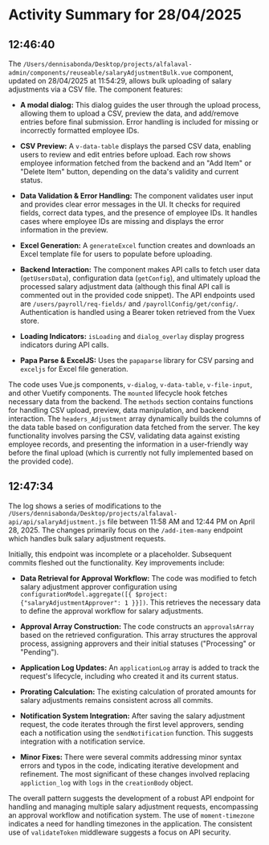 # Activity Summary for 28/04/2025

## 12:46:40
The `/Users/dennisabonda/Desktop/projects/alfalaval-admin/components/reuseable/salaryAdjustmentBulk.vue` component, updated on 28/04/2025 at 11:54:29, allows bulk uploading of salary adjustments via a CSV file.  The component features:

* **A modal dialog:**  This dialog guides the user through the upload process, allowing them to upload a CSV, preview the data, and add/remove entries before final submission.  Error handling is included for missing or incorrectly formatted employee IDs.

* **CSV Preview:**  A `v-data-table` displays the parsed CSV data, enabling users to review and edit entries before upload.  Each row shows employee information fetched from the backend and an "Add Item" or "Delete Item" button, depending on the data's validity and current status.

* **Data Validation & Error Handling:** The component validates user input and provides clear error messages in the UI.  It checks for required fields, correct data types, and the presence of employee IDs. It handles cases where employee IDs are missing and displays the error information in the preview.

* **Excel Generation:** A `generateExcel` function creates and downloads an Excel template file for users to populate before uploading.

* **Backend Interaction:** The component makes API calls to fetch user data (`getUsersData`), configuration data (`getConfig`), and ultimately upload the processed salary adjustment data (although this final API call is commented out in the provided code snippet).  The API endpoints used are `/users/payroll/req-fields/` and `/payrollConfig/get/config/`.  Authentication is handled using a Bearer token retrieved from the Vuex store.

* **Loading Indicators:** `isLoading` and `dialog_overlay` display progress indicators during API calls.

* **Papa Parse & ExcelJS:** Uses the `papaparse` library for CSV parsing and `exceljs` for Excel file generation.


The code uses Vue.js components,  `v-dialog`, `v-data-table`, `v-file-input`, and other Vuetify components. The `mounted` lifecycle hook fetches necessary data from the backend.  The `methods` section contains functions for handling CSV upload, preview, data manipulation, and backend interaction.  The `headers_Adjustment` array dynamically builds the columns of the data table based on configuration data fetched from the server.  The key functionality involves parsing the CSV, validating data against existing employee records, and presenting the information in a user-friendly way before the final upload (which is currently not fully implemented based on the provided code).


## 12:47:34
The log shows a series of modifications to the `/Users/dennisabonda/Desktop/projects/alfalaval-api/api/salaryAdjustment.js` file between 11:58 AM and 12:44 PM on April 28, 2025.  The changes primarily focus on the `/add-item-many`  endpoint which handles bulk salary adjustment requests.

Initially, this endpoint was incomplete or a placeholder.  Subsequent commits fleshed out the functionality. Key improvements include:

* **Data Retrieval for Approval Workflow:** The code was modified to fetch salary adjustment approver configuration using `configurationModel.aggregate([{ $project: {"salaryAdjustmentApprover": 1 }}])`. This retrieves the necessary data to define the approval workflow for salary adjustments.

* **Approval Array Construction:**  The code constructs an `approvalsArray` based on the retrieved configuration.  This array structures the approval process, assigning approvers and their initial statuses ("Processing" or "Pending").

* **Application Log Updates:** An `applicationLog` array is added to track the request's lifecycle, including who created it and its current status.

* **Prorating Calculation:** The existing calculation of prorated amounts for salary adjustments remains consistent across all commits.

* **Notification System Integration:** After saving the salary adjustment request, the code iterates through the first level approvers, sending each a notification using the `sendNotification` function.  This suggests integration with a notification service.

* **Minor Fixes:**  There were several commits addressing minor syntax errors and typos in the code, indicating iterative development and refinement.  The most significant of these changes involved replacing `appliction_log` with `logs` in the `creationBody` object.

The overall pattern suggests the development of a robust API endpoint for handling and managing multiple salary adjustment requests, encompassing an approval workflow and notification system. The use of `moment-timezone` indicates a need for handling timezones in the application.  The consistent use of `validateToken` middleware suggests a focus on API security.
